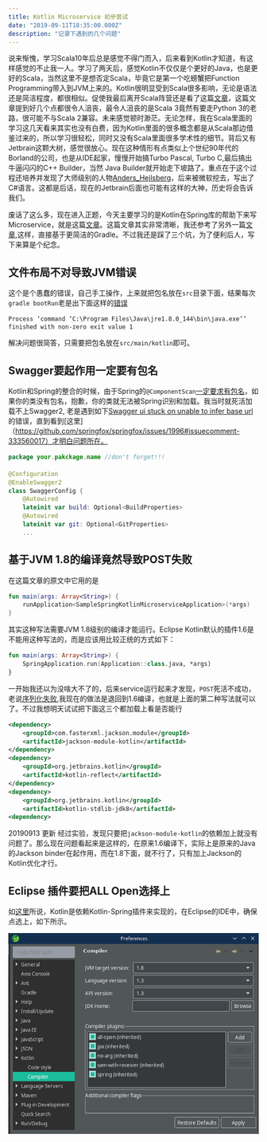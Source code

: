 ```yaml
---
title: Kotlin Microservice 初步尝试
date: "2019-09-11T18:35:00.000Z"
description: "记录下遇到的几个问题"
---
```


说来惭愧，学习Scala10年后总是感觉不得门而入，后来看到Kotlin才知道，有这样感觉的不止我一人。学习了两天后，感觉Kotlin不仅仅是个更好的Java，也是更好的Scala，当然这里不是想否定Scala，毕竟它是第一个吃螃蟹把Function Programming带入到JVM上来的。Kotlin很明显受到Scala很多影响，无论是语法还是简洁程度，都很相似。促使我最后离开Scala阵营还是看了这篇[文章](https://medium.com/@fommil/scala-almost-succeeded-c3b1028b02c5)，这篇文章提到好几个点都很令人沮丧，最令人沮丧的是Scala 3竟然有要走Python 3的老路，很可能不与Scala 2兼容。未来感觉顿时渺茫。无论怎样，我在Scala里面的学习这几天看来其实也没有白费，因为Kotlin里面的很多概念都是从Scala那边借鉴过来的，所以学习很轻松，同时又没有Scala里面很多学术性的细节。背后又有Jetbrain这颗大树，感觉很放心。现在这种情形有点类似上个世纪90年代的Borland的公司，也是从IDE起家，慢慢开始搞Turbo Pascal, Turbo C,最后搞出牛逼闪闪的C++ Builder，当然 Java Builder就开始走下坡路了。重点在于这个过程还培养并发现了大师级别的人物[Anders_Hejlsberg](https://en.wikipedia.org/wiki/Anders_Hejlsberg)，后来被微软挖去，写出了C#语言。这都是后话，现在的Jetbrain后面也可能有这样的大神，历史将会告诉我们。

废话了这么多，现在进入正题，今天主要学习的是Kotlin在Spring库的帮助下来写Microservice，就是这篇[文章](https://dzone.com/articles/kotlin-microservice-with-spring-boot)。这篇文章其实非常清晰，我还参考了另外一篇[文章](https://kotlinlang.org/docs/tutorials/spring-boot-restful.html),这样，直接基于更简洁的Gradle。不过我还是踩了三个坑，为了便利后人，写下来算是个纪念。

## 文件布局不对导致JVM错误

这个是个愚蠢的错误，自己手工操作，上来就把包名放在`src`目录下面，结果每次`gradle bootRun`老是出下面这样的[错误](https://discuss.gradle.org/t/finished-with-non-zero-exit-value-1-error/23978)

```
Process ‘command ‘C:\Program Files\Java\jre1.8.0_144\bin\java.exe’’ finished with non-zero exit value 1
```
解决问题很简答，只需要把包名放在`src/main/kotlin`即可。

## Swagger要起作用一定要有包名

Kotlin和Spring的整合的时候，由于Spring的`@ComponentScan`[一定要求有包名](https://stackoverflow.com/questions/41729712/spring-application-does-not-start-outside-of-a-package)，如果你的类没有包名，抱歉，你的类就无法被Spring识别和加载。我当时就死活加载不上Swagger2, 老是遇到如下[Swagger ui stuck on unable to infer base url](https://github.com/springfox/springfox/issues/1996)的错误，直到看到[这里]（https://github.com/springfox/springfox/issues/1996#issuecomment-333560017）才明白问题所在。

```kotlin
package your.pakckage.name //don't forget!!!

@Configuration
@EnableSwagger2
class SwaggerConfig {
    @Autowired
    lateinit var build: Optional<BuildProperties>
    @Autowired
    lateinit var git: Optional<GitProperties>
    ...
```

## 基于JVM 1.8的编译竟然导致POST失败

在这篇文章的原文中它用的是

```kotlin
fun main(args: Array<String>) {
    runApplication<SampleSpringKotlinMicroserviceApplication>(*args)
}
```
其实这种写法需要JVM 1.8级别的编译才能运行。Eclipse Kotlin默认的插件1.6是不能用这种写法的，而是应该用比较正统的方式如下：

```kotlin
fun main(args: Array<String>) {
    SpringApplication.run(Application::class.java, *args)
}
```

一开始我还以为没啥大不了的，后来service运行起来才发现，`POST`死活不成功，老说[序列化失败](https://www.reddit.com/r/Kotlin/comments/4wwv38/question_jackson_default_data_class_constructor/),我现在的做法是退回到1.6编译，也就是上面的第二种写法就可以了。不过我想明天试试把下面这三个都加载上看是否能行

```xml
<dependency>
    <groupId>com.fasterxml.jackson.module</groupId>
    <artifactId>jackson-module-kotlin</artifactId>
</dependency>
<dependency>
    <groupId>org.jetbrains.kotlin</groupId>
    <artifactId>kotlin-reflect</artifactId>
</dependency>
<dependency>
    <groupId>org.jetbrains.kotlin</groupId>
    <artifactId>kotlin-stdlib-jdk8</artifactId>
<dependency>
```

20190913 更新
经过实验，发现只要把`jackson-module-kotlin`的依赖加上就没有问题了。那么现在问题看起来是这样的，在原来1.6编译下，实际上是原来的Java的Jackson binder在起作用，而在1.8下面，就不行了，只有加上Jackson的Kotlin优化才行。

## Eclipse 插件要把ALL Open选择上

如[这里](https://kotlinlang.org/docs/reference/compiler-plugins.html#kotlin-spring-compiler-plugin)所说，Kotlin是依赖Kotlin-Spring插件来实现的，在Eclipse的IDE中，确保点选上，如下所示。

![KotlinEclipse](2019-09-11-eclipseKotlin.png)
